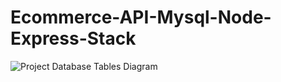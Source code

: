 # Ecommerce-API-Mysql-Node-Express-Stack

![Project Database Tables Diagram](https://ibb.co/8KJC002)
